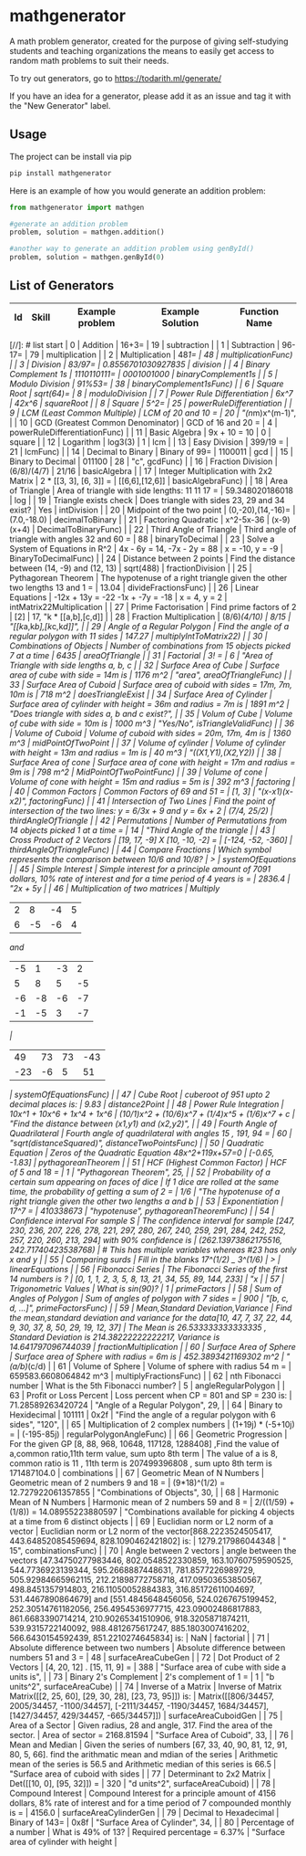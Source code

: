 # mathgenerator

A math problem generator, created for the purpose of giving self-studying students and teaching organizations the means to easily get access to random math problems to suit their needs.

To try out generators, go to <https://todarith.ml/generate/>

If you have an idea for a generator, please add it as an issue and tag it with the "New Generator" label.

## Usage

The project can be install via pip

```bash
pip install mathgenerator
```

Here is an example of how you would generate an addition problem:

```python
from mathgenerator import mathgen

#generate an addition problem
problem, solution = mathgen.addition()

#another way to generate an addition problem using genById()
problem, solution = mathgen.genById(0)
```

## List of Generators

| Id   | Skill                             | Example problem    | Example Solution      | Function Name            |
|------|-----------------------------------|--------------------|-----------------------|--------------------------|
[//]: # list start
| 0 | Addition | 16+3= | 19 | subtraction |
| 1 | Subtraction | 96-17= | 79 | multiplication |
| 2 | Multiplication | 48*1= | 48 | multiplicationFunc) |
| 3 | Division | 83/97= | 0.8556701030927835 | division |
| 4 | Binary Complement 1s | 1110110111= | 0001001000 | binaryComplement1s |
| 5 | Modulo Division | 91%53= | 38 | binaryComplement1sFunc) |
| 6 | Square Root | sqrt(64)= | 8 | moduloDivision |
| 7 | Power Rule Differentiation | 6x^7 | 42x^6 | squareRoot |
| 8 | Square | 5^2= | 25 | powerRuleDifferentiation |
| 9 | LCM (Least Common Multiple) | LCM of 20 and 10 = | 20 | "(n*m)x^(m-1)", |
| 10 | GCD (Greatest Common Denominator) | GCD of 16 and 20 =  | 4 | powerRuleDifferentiationFunc) |
| 11 | Basic Algebra | 9x + 10 = 10 | 0 | square |
| 12 | Logarithm | log3(3) | 1 | lcm |
| 13 | Easy Division | 399/19 =  | 21 | lcmFunc) |
| 14 | Decimal to Binary | Binary of 99= | 1100011 | gcd |
| 15 | Binary to Decimal | 011100 | 28 | "c", gcdFunc) |
| 16 | Fraction Division | (6/8)/(4/7) | 21/16 | basicAlgebra |
| 17 | Integer Multiplication with 2x2 Matrix | 2 * [[3, 3], [6, 3]] =  | [[6,6],[12,6]] | basicAlgebraFunc) |
| 18 | Area of Triangle | Area of triangle with side lengths: 11 11 17 =  | 59.348020186018 | log |
| 19 | Triangle exists check | Does triangle with sides 23, 29 and 34 exist? | Yes | intDivision |
| 20 | Midpoint of the two point | (0,-20),(14,-16)= | (7.0,-18.0) | decimalToBinary |
| 21 | Factoring Quadratic | x^2-5x-36 | (x-9)(x+4) | DecimalToBinaryFunc) |
| 22 | Third Angle of Triangle | Third angle of triangle with angles 32 and 60 =  | 88 | binaryToDecimal |
| 23 | Solve a System of Equations in R^2 | 4x - 6y = 14, -7x - 2y = 88 | x = -10, y = -9 | BinaryToDecimalFunc) |
| 24 | Distance between 2 points | Find the distance between (14, -9) and (12, 13) | sqrt(488) | fractionDivision |
| 25 | Pythagorean Theorem | The hypotenuse of a right triangle given the other two lengths 13 and 1 =  | 13.04 | divideFractionsFunc) |
| 26 | Linear Equations | -12x + 13y = -22
-1x + -7y = -18 | x = 4, y = 2 | intMatrix22Multiplication |
| 27 | Prime Factorisation | Find prime factors of 2 | [2] | 17, "k * [[a,b],[c,d]] |
| 28 | Fraction Multiplication | (8/6)*(4/10) | 8/15 | "[[k*a,k*b],[k*c,k*d]]", |
| 29 | Angle of a Regular Polygon | Find the angle of a regular polygon with 11 sides | 147.27 | multiplyIntToMatrix22) |
| 30 | Combinations of Objects | Number of combinations from 15 objects picked 7 at a time  | 6435 | areaOfTriangle |
| 31 | Factorial | 3! =  | 6 | "Area of Triangle with side lengths a, b, c |
| 32 | Surface Area of Cube | Surface area of cube with side = 14m is | 1176 m^2 | "area", areaOfTriangleFunc) |
| 33 | Surface Area of Cuboid | Surface area of cuboid with sides = 17m, 7m, 10m is | 718 m^2 | doesTriangleExist |
| 34 | Surface Area of Cylinder | Surface area of cylinder with height = 36m and radius = 7m is | 1891 m^2 | "Does triangle with sides a, b and c exist?", |
| 35 | Volum of Cube | Volume of cube with side = 10m is | 1000 m^3 | "Yes/No", isTriangleValidFunc) |
| 36 | Volume of Cuboid | Volume of cuboid with sides = 20m, 17m, 4m is | 1360 m^3 | midPointOfTwoPoint |
| 37 | Volume of cylinder | Volume of cylinder with height = 13m and radius = 1m is | 40 m^3 | "((X1,Y1),(X2,Y2)) |
| 38 | Surface Area of cone | Surface area of cone with height = 17m and radius = 9m is | 798 m^2 | MidPointOfTwoPointFunc) |
| 39 | Volume of cone | Volume of cone with height = 15m and radius = 5m is | 392 m^3 | factoring |
| 40 | Common Factors | Common Factors of 69 and 51 =  | [1, 3] | "(x-x1)(x-x2)", factoringFunc) |
| 41 | Intersection of Two Lines | Find the point of intersection of the two lines: y = 6/3x + 9 and y = 6x + 2 | (7/4, 25/2) | thirdAngleOfTriangle |
| 42 | Permutations | Number of Permutations from 14 objects picked 1 at a time =   | 14 | "Third Angle of the triangle |
| 43 | Cross Product of 2 Vectors | [19, 17, -9] X [10, -10, -2] =  | [-124, -52, -360] | thirdAngleOfTriangleFunc) |
| 44 | Compare Fractions | Which symbol represents the comparison between 10/6 and 10/8? | > | systemOfEquations |
| 45 | Simple Interest | Simple interest for a principle amount of 7091 dollars, 10% rate of interest and for a time period of 4 years is =  | 2836.4 | "2x + 5y |
| 46 | Multiplication of two matrices | Multiply<table><tr><td>2</td><td>8</td><td>-4</td><td>5</td></tr><tr><td>6</td><td>-5</td><td>-6</td><td>4</td></tr></table>and<table><tr><td>-5</td><td>1</td><td>-3</td><td>2</td></tr><tr><td>5</td><td>8</td><td>5</td><td>-5</td></tr><tr><td>-6</td><td>-8</td><td>-6</td><td>-7</td></tr><tr><td>-1</td><td>-5</td><td>3</td><td>-7</td></tr></table> | <table><tr><td>49</td><td>73</td><td>73</td><td>-43</td></tr><tr><td>-23</td><td>-6</td><td>5</td><td>51</td></tr></table> | systemOfEquationsFunc) |
| 47 | Cube Root | cuberoot of 951 upto 2 decimal places is: | 9.83 | distance2Point |
| 48 | Power Rule Integration | 10x^1 + 10x^6 + 1x^4 + 1x^6 | (10/1)x^2 + (10/6)x^7 + (1/4)x^5 + (1/6)x^7 + c | "Find the distance between (x1,y1) and (x2,y2)", |
| 49 | Fourth Angle of Quadrilateral | Fourth angle of quadrilateral with angles 15 , 191, 94 = | 60 | "sqrt(distanceSquared)", distanceTwoPointsFunc) |
| 50 | Quadratic Equation | Zeros of the Quadratic Equation 48x^2+119x+57=0 | [-0.65, -1.83] | pythagoreanTheorem |
| 51 | HCF (Highest Common Factor) | HCF of 5 and 18 =  | 1 | "Pythagorean Theorem", 25, |
| 52 | Probability of a certain sum appearing on faces of dice | If 1 dice are rolled at the same time, the probability of getting a sum of 2 = | 1/6 | "The hypotenuse of a right triangle given the other two lengths a and b |
| 53 | Exponentiation | 17^7 = | 410338673 | "hypotenuse", pythagoreanTheoremFunc) |
| 54 | Confidence interval For sample S | The confidence interval for sample [247, 230, 236, 207, 226, 278, 221, 297, 280, 267, 240, 259, 291, 284, 242, 252, 257, 220, 260, 213, 294] with 90% confidence is | (262.13973862175516, 242.71740423538768) | # This has multiple variables whereas #23 has only x and y |
| 55 | Comparing surds | Fill in the blanks 17^(1/2) _ 3^(1/6) | > | linearEquations |
| 56 | Fibonacci Series | The Fibonacci Series of the first 14 numbers is ? | [0, 1, 1, 2, 3, 5, 8, 13, 21, 34, 55, 89, 144, 233] | "x |
| 57 | Trigonometric Values | What is sin(90)? | 1 | primeFactors |
| 58 | Sum of Angles of Polygon | Sum of angles of polygon with 7 sides =  | 900 | "[b, c, d, ...]", primeFactorsFunc) |
| 59 | Mean,Standard Deviation,Variance | Find the mean,standard deviation and variance for the data[10, 47, 7, 37, 22, 44, 9, 30, 37, 8, 50, 29, 19, 12, 37] | The Mean is 26.533333333333335 , Standard Deviation is 214.38222222222217, Variance is 14.641797096744039 | fractionMultiplication |
| 60 | Surface Area of Sphere | Surface area of Sphere with radius = 6m is | 452.3893421169302 m^2 | "(a/b)*(c/d) |
| 61 | Volume of Sphere | Volume of sphere with radius 54 m =  | 659583.6608064842 m^3 | multiplyFractionsFunc) |
| 62 | nth Fibonacci number | What is the 5th Fibonacci number? | 5 | angleRegularPolygon |
| 63 | Profit or Loss Percent | Loss percent when CP = 801 and SP = 230 is:  | 71.28589263420724 | "Angle of a Regular Polygon", 29, |
| 64 | Binary to Hexidecimal | 101111 | 0x2f | "Find the angle of a regular polygon with 6 sides", "120", |
| 65 | Multiplication of 2 complex numbers | (1+19j) * (-5+10j) =  | (-195-85j) | regularPolygonAngleFunc) |
| 66 | Geometric Progression | For the given GP [8, 88, 968, 10648, 117128, 1288408] ,Find the value of a,common ratio,11th term value, sum upto 8th term | The value of a is 8, common ratio is 11 , 11th term is 207499396808 , sum upto 8th term is 171487104.0 | combinations |
| 67 | Geometric Mean of N Numbers | Geometric mean of 2 numbers 9 and 18 =  | (9*18)^(1/2) = 12.727922061357855 | "Combinations of Objects", 30, |
| 68 | Harmonic Mean of N Numbers | Harmonic mean of 2 numbers 59 and 8 =  |  2/((1/59) + (1/8)) = 14.08955223880597 | "Combinations available for picking 4 objects at a time from 6 distinct objects |
| 69 | Euclidian norm or L2 norm of a vector | Euclidian norm or L2 norm of the vector[868.2223524505417, 443.64852085459694, 828.1090462421802] is: | 1279.217986044348 | " 15", combinationsFunc) |
| 70 | Angle between 2 vectors | angle between the vectors [47.34750277983446, 802.0548522330859, 163.10760759590525, 544.7736923139344, 595.2668887448631, 781.8577226989729, 505.92984665962115, 212.21898772758718, 417.09503653850567, 498.8451357914803, 216.11050052884383, 316.85172611004697, 531.4467890864679] and [551.4845648456056, 524.0267675199452, 252.30514761182056, 256.4954536977715, 423.09002486817883, 861.6683390714214, 210.90265341510906, 918.3205871874211, 539.9315722140092, 988.4812675617247, 885.1803007416202, 566.6430154592439, 851.2210274645834] is: | NaN | factorial |
| 71 | Absolute difference between two numbers | Absolute difference between numbers 51 and 3 =  | 48 | surfaceAreaCubeGen |
| 72 | Dot Product of 2 Vectors | [4, 20, 12] . [15, 11, 9] =  | 388 | "Surface area of cube with side a units is", |
| 73 | Binary 2's Complement | 2's complement of 1 = | 1 | "b units^2", surfaceAreaCube) |
| 74 | Inverse of a Matrix | Inverse of Matrix Matrix([[2, 25, 60], [29, 30, 28], [23, 73, 95]]) is: | Matrix([[806/34457, 2005/34457, -1100/34457], [-2111/34457, -1190/34457, 1684/34457], [1427/34457, 429/34457, -665/34457]]) | surfaceAreaCuboidGen |
| 75 | Area of a Sector | Given radius, 28 and angle, 317. Find the area of the sector. | Area of sector = 2168.81594 | "Surface Area of Cuboid", 33, |
| 76 | Mean and Median | Given the series of numbers [67, 33, 40, 90, 81, 12, 91, 80, 5, 66]. find the arithmatic mean and mdian of the series | Arithmetic mean of the series is 56.5 and Arithmetic median of this series is 66.5 | "Surface area of cuboid with sides |
| 77 | Determinant to 2x2 Matrix | Det([[10, 0], [95, 32]]) =  |  320 | "d units^2", surfaceAreaCuboid) |
| 78 | Compound Interest | Compound Interest for a principle amount of 4156 dollars, 8% rate of interest and for a time period of 7 compounded monthly is =  | 4156.0 | surfaceAreaCylinderGen |
| 79 | Decimal to Hexadecimal | Binary of 143= | 0x8f | "Surface Area of Cylinder", 34, |
| 80 | Percentage of a number | What is 49% of 13? | Required percentage = 6.37% | "Surface area of cylinder with height |
